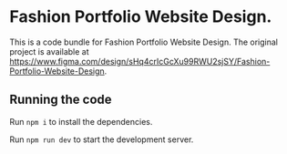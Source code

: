   
   # Fashion Portfolio Website Design.                           

  This is a code bundle for Fashion Portfolio Website Design. The original project is available at https://www.figma.com/design/sHq4crIcGcXu99RWU2sjSY/Fashion-Portfolio-Website-Design.

  ## Running the code

  Run `npm i` to install the dependencies.

  Run `npm run dev` to start the development server.
  